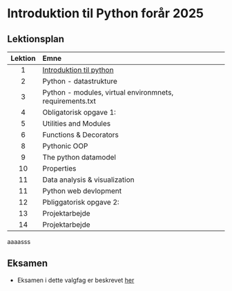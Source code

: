 # Introduktion til Python forår 2025    

## Lektionsplan

| Lektion |                           Emne                            |
|:-----:|:----------------------------------------------------------|
|    1    | [Introduktion til python](lessons/ses1.md)                |
|    2    | Python - datastrukture                                    |
|    3    | Python - modules, virtual environmnets, requirements.txt  |
|    4    | Obligatorisk opgave 1:                          |
|    5    | Utilities and Modules                                     |
|    6    | Functions & Decorators                                    |
|    8    | Pythonic OOP                                              |
|    9    | The python datamodel                                      |
|   10    | Properties                                                |
|   11    | Data analysis & visualization                             |
|   11    | Python web devlopment                                     |
|   12    | Pbliggatorisk opgave 2:                                     |
|   13    | Projektarbejde                                              |
|   14    | Projektarbejde                                              |

aaaasss

## Eksamen
* Eksamen i dette valgfag er beskrevet [her](lessons/exam.md)



